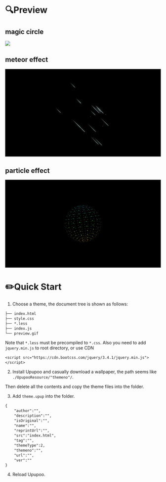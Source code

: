 # :mag:Preview

## magic circle
<img src="magic-circle/preview.gif">

## meteor effect
<img src="meteor-effect/preview.gif">

## particle effect
<img src="particle-effect/preview.gif">

# :pencil2:Quick Start

1. Choose a theme, the document tree is shown as follows:

```
├── index.html
├── style.css
├── *.less
├── index.js
└── preview.gif
```
Note that ```*.less``` must be precompiled to ```*.css```.
Also you need to add ```jquery.min.js``` to root directory, or use CDN
```
<script src="https://cdn.bootcss.com/jquery/3.4.1/jquery.min.js"></script>
```
2. Install Upupoo and casually download a wallpaper, the path seems like ```./UpupooResource/"themeno"/```.

Then delete all the contents and copy the theme files into the folder.

3. Add ```theme.upup``` into the folder.

```
{
    "author":"",
    "description":"",
    "isOriginal":"",
    "name":"",
    "reprintUrl":"",
    "src":"index.html",
    "tag":"",
    "themeType":2,
    "themeno":"",
    "url":"",
    "ver":""
}
```
4. Reload Upupoo.